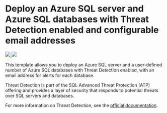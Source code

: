 # Deploy an Azure SQL server and Azure SQL databases with Threat Detection enabled and configurable email addresses

<a href="https://portal.azure.com/#create/Microsoft.Template/uri/https%3A%2F%2Fraw.githubusercontent.com%2FAzure%2Fazure-quickstart-templates%2Fmaster%2F401-sql-threat-detection-db-policy-multiple-databases%2Fazuredeploy.json" target="_blank">
    <img src="http://azuredeploy.net/deploybutton.png"/>
</a>
<a href="http://armviz.io/#/?load=https%3A%2F%2Fraw.githubusercontent.com%2FAzure%2Fazure-quickstart-templates%2Fmaster%2F401-sql-threat-detection-db-policy-multiple-databases%2Fazuredeploy.json" target="_blank">
    <img src="http://armviz.io/visualizebutton.png"/>
</a>

This template allows you to deploy an Azure SQL server and a user-defined number of Azure SQL databases with Threat Detection enabled, with an email address for alerts for each database.

Threat Detection is part of the SQL Advanced Threat Protection (ATP) offering and provides a layer of security that responds to potential threats over SQL servers and databases.

For more information on Threat Detection, see the [official documentation]( https://docs.microsoft.com/en-us/azure/sql-database/sql-database-threat-detection).